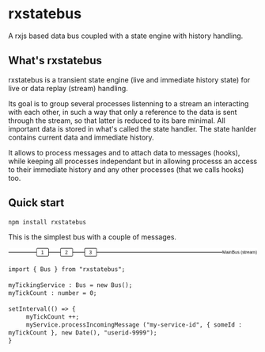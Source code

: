 # rxstatebus
A rxjs based data bus coupled with a state engine with history handling.

## What's rxstatebus 
rxstatebus is a transient state engine (live and immediate history state) for live or data replay (stream) handling. 

Its goal is to group several processes listenning to a stream an interacting with each other, in such a way that only a reference to the data is sent through the stream, so that latter is reduced to its bare minimal. All important data is stored in what's called the state handler. The state hanlder contains current data and immediate history.

It allows to process messages and to attach data to messages (hooks), while keeping all processes independant but in allowing processs an access to their immediate history and any other processes (that we calls hooks) too.

## Quick start

```
npm install rxstatebus
```

This is the simplest bus with a couple of messages.

![Alt text](img/rxstatebus-main.png?raw=true "Simplest bus")

```
import { Bus } from "rxstatebus";

myTickingService : Bus = new Bus();
myTickCount : number = 0;

setInterval(() => { 
     myTickCount ++;
     myService.processIncomingMessage ("my-service-id", { someId : myTickCount }, new Date(), "userid-9999"); 
}


```

